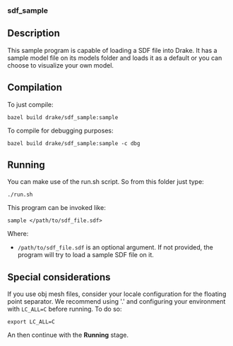 ### sdf_sample

## Description

This sample program is capable of loading a SDF file into Drake. It has a sample model file on
its models folder and loads it as a default or you can choose to visualize your own model.

## Compilation

To just compile:

```
bazel build drake/sdf_sample:sample
```

To compile for debugging purposes:

```
bazel build drake/sdf_sample:sample -c dbg
```

## Running

You can make use of the run.sh script. So from this folder just type:

```
./run.sh
```

This program can be invoked like:

```
sample </path/to/sdf_file.sdf>
```

Where:

* `/path/to/sdf_file.sdf` is an optional argument. If not provided, the program will try to load a sample SDF file on it.

## Special considerations

If you use obj mesh files, consider your locale configuration for the floating point separator. We recommend using '.' and configuring your environment with `LC_ALL=C` before running. To do so:

```
export LC_ALL=C
```

An then continue with the **Running** stage.